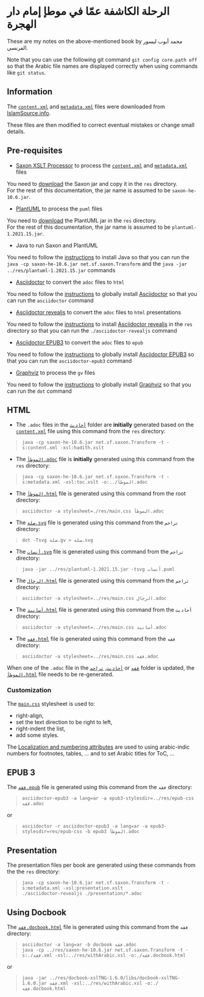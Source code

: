 # الرحلة الكاشفة عمّا في موطإ إمام دار الهجرة

These are my notes on the above-mentioned book by محمد أيوب ليسور الفرنسي.

Note that you can use the following git command `git config core.path off` so that the Arabic file names are displayed correctly when using commands like `git status`.

## Information

The [`content.xml`](./res/content.xml) and [`metadata.xml`](./res/metadata.xml) files were downloaded from [IslamSource.info](http://islamsource.azurewebsites.net/host.aspx?Page=hadithsource&hadithcollection=7&hadithtranslation=en-aisha_abdarahman_attarjumana_yaqub_johnson&hadithdisplay=Display).

These files are then modified to correct eventual mistakes or change small details.

## Pre-requisites

* [Saxon XSLT Processor](https://www.saxonica.com/welcome/welcome.xml) to process the [`content.xml`](./res/content.xml) and [`metadata.xml`](./res/metadata.xml) files

You need to [download](https://sourceforge.net/projects/saxon/files/Saxon-HE/10/Java/SaxonHE10-6J.zip/download) the Saxon jar and copy it in the `res` directory.  
For the rest of this documentation, the jar name is assumed to be `saxon-he-10.6.jar`.

* [PlantUML](https://plantuml.com) to process the `puml` files

You need to [download](https://github.com/plantuml/plantuml/releases/download/v1.2021.15/plantuml-1.2021.15.jar) the PlantUML jar in the `res` directory.  
For the rest of this documentation, the jar name is assumed to be `plantuml-1.2021.15.jar`.

* Java to run Saxon and PlantUML

You need to follow the [instructions](https://www.oracle.com/java/technologies/downloads/) to install Java so that you can run the `java -cp saxon-he-10.6.jar net.sf.saxon.Transform` and the `java -jar ../res/plantuml-1.2021.15.jar` commands

* [Asciidoctor](https://asciidoctor.org/) to convert the `adoc` files to `html`

You need to follow the [instructions](https://docs.asciidoctor.org/asciidoctor/latest/install/) to globally install [Asciidoctor](https://asciidoctor.org/) so that you can run the `asciidoctor` command

* [Asciidoctor revealjs](https://github.com/asciidoctor/asciidoctor-reveal.js) to convert the `adoc` files to `html` presentations

You need to follow the [instructions](https://docs.asciidoctor.org/reveal.js-converter/latest/setup/standalone-executable/) to install [Asciidoctor revealjs](https://github.com/asciidoctor/asciidoctor-reveal.js) in the `res` directory so that you can run the `./asciidoctor-revealjs` command

* [Asciidoctor EPUB3](https://github.com/asciidoctor/asciidoctor-epub3) to convert the `adoc` files to `epub`

You need to follow the [instructions](https://docs.asciidoctor.org/epub3-converter/latest/#getting-started) to globally install [Asciidoctor EPUB3](https://github.com/asciidoctor/asciidoctor-epub3) so that you can run the `asciidoctor-epub3` command

* [Graphviz](https://graphviz.org/) to process the `gv` files

You need to follow the [instructions](https://graphviz.org/download/) to globally install [Graphviz](https://graphviz.org/) so that you can run the `dot` command

## HTML

* The `.adoc` files in the [`أحاديث`](./أحاديث) folder are **initially** generated based on the [`content.xml`](./res/content.xml) file using this command from the `res` directory:

> `java -cp saxon-he-10.6.jar net.sf.saxon.Transform -t -s:content.xml -xsl:hadith.xslt`

* The [`الموطأ.adoc`](./الموطأ.adoc) file is **initially** generated using this command from the `res` directory:

> `java -cp saxon-he-10.6.jar net.sf.saxon.Transform -t -s:metadata.xml -xsl:toc.xslt -o:../الموطأ.adoc`

* The [`الموطأ.html`](./الموطأ.html) file is generated using this command from the root directory:

> `asciidoctor -a stylesheet=./res/main.css الموطأ.adoc`

* The [`صلة.svg`](./تراجم/صلة.svg) file is generated using this command from the `تراجم` directory:

> `dot -Tsvg صلة.gv > صلة.svg`

* The [`أنساب.svg`](./تراجم/أنساب.svg) file is generated using this command from the `تراجم` directory:

> `java -jar ../res/plantuml-1.2021.15.jar -tsvg أنساب.puml`

* The [`الرجال.html`](./تراجم/الرجال.html) file is generated using this command from the `تراجم` directory:

> `asciidoctor -a stylesheet=../res/main.css الرجال.adoc`

* The [`أسانيد.html`](./أحاديث/أسانيد.html) file is generated using this command from the `أحاديث` directory:

> `asciidoctor -a stylesheet=../res/main.css أسانيد.adoc`

* The [`فقه.html`](./فقه/فقه.html) file is generated using this command from the `فقه` directory:

> `asciidoctor -a stylesheet=../res/main.css فقه.adoc`

When one of the `.adoc` file in the [`أحاديث`](./أحاديث), [`تراجم`](./تراجم) or [`فقه`](./فقه) folder is updated, the [`الموطأ.html`](./الموطأ.html) file needs to be re-generated.

### Customization

The [`main.css`](./res/main.css) stylesheet is used to:
- right-align,
- set the text direction to be right to left,
- right-indent the list,
- add some styles.

The [Localization and numbering attributes](https://docs.asciidoctor.org/asciidoc/latest/attributes/document-attributes-ref/#builtin-attributes-i18n) are used to using arabic-indic numbers for footnotes, tables, ... and to set Arabic titles for ToC, ...

## EPUB 3

The [`فقه.epub`](./فقه/فقه.epub) file is generated using this command from the `فقه` directory:

> `asciidoctor-epub3 -a lang=ar -a epub3-stylesdir=../res/epub-css فقه.adoc`

or

> `asciidoctor -r asciidoctor-epub3 -a lang=ar -a epub3-stylesdir=res/epub-css -b epub3 الموطأ.adoc`

## Presentation

The presentation files per book are generated using these commands from the the `res` directory:

> `java -cp saxon-he-10.6.jar net.sf.saxon.Transform -t -s:metadata.xml -xsl:presentation.xslt`  
> `./asciidoctor-revealjs ./presentation/*.adoc`

## Using Docbook

The [`فقه.docbook.html`](./فقه/فقه.docbook.html) file is generated using this command from the `فقه` directory:

> `asciidoctor -a lang=ar -b docbook فقه.adoc`  
> `java -cp ../res/saxon-he-10.6.jar net.sf.saxon.Transform -t -s:./فقه.xml -xsl:../res/withArabic.xsl -o:./فقه.docbook.html`

or

> `java -jar ../res/docbook-xslTNG-1.6.0/libs/docbook-xslTNG-1.6.0.jar فقه.xml -xsl:../res/withArabic.xsl -o:./فقه.docbook.html`
